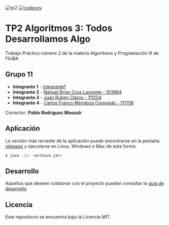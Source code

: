 
![tp2](https://github.com/Fm900/TP2_Gwent_Paradigma/actions/workflows/build.yml/badge.svg) [![codecov](https://codecov.io/gh/Fm900/TP2_Gwent_Paradigma/branch/master/graph/badge.svg)](https://codecov.io/gh/fiuba/algo3_proyecto_base_tp2)

# TP2 Algoritmos 3: Todos Desarrollamos Algo 

Trabajo Práctico número 2 de la materia Algoritmos y Programación III de FIUBA

## Grupo 11

* **Integrante 1** - [integrante1](https://github.com/integrante1)
* **Integrante 2** - [Nahuel Brian Cruz Laurente - 103884](https://github.com/cruznahuel)
* **Integrante 3** - [Juan Ruben Claros - 111254](https://github.com/JuanClaros15)
* **Integrante 4** - [Carlos Franco Mendoza Coronado - 111758](https://github.com/Fm900)

Corrector: **Pablo Rodriguez Massuh**

## Aplicación

La versión más reciente de la aplicación puede encontrarse en la pestaña [releases](https://github.com/Fm900/TP2_Gwent_Paradigma/releases/latest) y ejecutarse en Linux, Windows o Mac de esta forma:

```bash
$ java -jar <archivo.jar>
```

## Desarrollo

Aquellos que deseen colaborar con el proyecto pueden consultar la [guía de desarrollo](./docs/Desarrollo.md).

## Licencia

Este repositorio se encuentra bajo la Licencia MIT.
